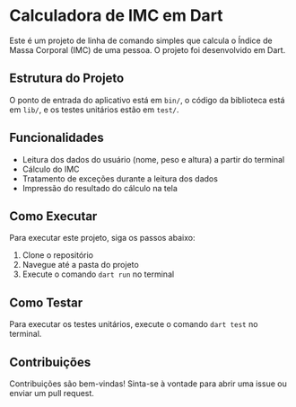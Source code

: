 # Calculadora de IMC em Dart

Este é um projeto de linha de comando simples que calcula o Índice de Massa Corporal (IMC) de uma pessoa. O projeto foi desenvolvido em Dart.

## Estrutura do Projeto

O ponto de entrada do aplicativo está em `bin/`, o código da biblioteca está em `lib/`, e os testes unitários estão em `test/`.

## Funcionalidades

- Leitura dos dados do usuário (nome, peso e altura) a partir do terminal
- Cálculo do IMC
- Tratamento de exceções durante a leitura dos dados
- Impressão do resultado do cálculo na tela

## Como Executar

Para executar este projeto, siga os passos abaixo:

1. Clone o repositório
2. Navegue até a pasta do projeto
3. Execute o comando `dart run` no terminal

## Como Testar

Para executar os testes unitários, execute o comando `dart test` no terminal.

## Contribuições

Contribuições são bem-vindas! Sinta-se à vontade para abrir uma issue ou enviar um pull request.